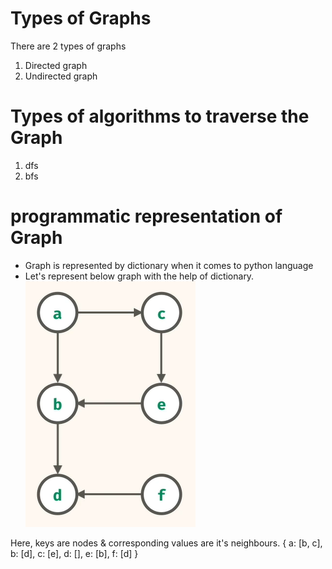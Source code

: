 # Types of Graphs
There are 2 types of graphs
1. Directed graph
2. Undirected graph

# Types of algorithms to traverse the Graph
1. dfs
2. bfs

# programmatic representation of Graph
- Graph is represented by dictionary when it comes to python language
- Let's represent below graph with the help of dictionary. 
  ![alt text](./images/image.png)

Here, keys are nodes & corresponding values are it's neighbours.
{
    a: [b, c],
    b: [d],
    c: [e],
    d: [],
    e: [b],
    f: [d]
}
